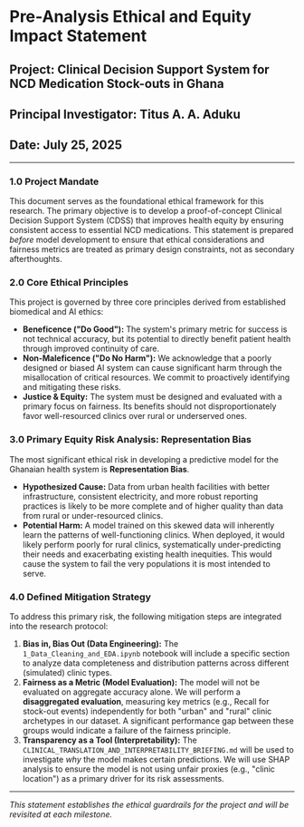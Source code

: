 # Pre-Analysis Ethical and Equity Impact Statement

## Project: Clinical Decision Support System for NCD Medication Stock-outs in Ghana
## Principal Investigator: Titus A. A. Aduku
## Date: July 25, 2025

---

### 1.0 Project Mandate

This document serves as the foundational ethical framework for this research. The primary objective is to develop a proof-of-concept Clinical Decision Support System (CDSS) that improves health equity by ensuring consistent access to essential NCD medications. This statement is prepared *before* model development to ensure that ethical considerations and fairness metrics are treated as primary design constraints, not as secondary afterthoughts.

### 2.0 Core Ethical Principles

This project is governed by three core principles derived from established biomedical and AI ethics:

*   **Beneficence ("Do Good"):** The system's primary metric for success is not technical accuracy, but its potential to directly benefit patient health through improved continuity of care.
*   **Non-Maleficence ("Do No Harm"):** We acknowledge that a poorly designed or biased AI system can cause significant harm through the misallocation of critical resources. We commit to proactively identifying and mitigating these risks.
*   **Justice & Equity:** The system must be designed and evaluated with a primary focus on fairness. Its benefits should not disproportionately favor well-resourced clinics over rural or underserved ones.

### 3.0 Primary Equity Risk Analysis: Representation Bias

The most significant ethical risk in developing a predictive model for the Ghanaian health system is **Representation Bias**.

*   **Hypothesized Cause:** Data from urban health facilities with better infrastructure, consistent electricity, and more robust reporting practices is likely to be more complete and of higher quality than data from rural or under-resourced clinics.
*   **Potential Harm:** A model trained on this skewed data will inherently learn the patterns of well-functioning clinics. When deployed, it would likely perform poorly for rural clinics, systematically under-predicting their needs and exacerbating existing health inequities. This would cause the system to fail the very populations it is most intended to serve.

### 4.0 Defined Mitigation Strategy

To address this primary risk, the following mitigation steps are integrated into the research protocol:

1.  **Bias in, Bias Out (Data Engineering):** The `1_Data_Cleaning_and_EDA.ipynb` notebook will include a specific section to analyze data completeness and distribution patterns across different (simulated) clinic types.
2.  **Fairness as a Metric (Model Evaluation):** The model will not be evaluated on aggregate accuracy alone. We will perform a **disaggregated evaluation**, measuring key metrics (e.g., Recall for stock-out events) independently for both "urban" and "rural" clinic archetypes in our dataset. A significant performance gap between these groups would indicate a failure of the fairness principle.
3.  **Transparency as a Tool (Interpretability):** The `CLINICAL_TRANSLATION_AND_INTERPRETABILITY_BRIEFING.md` will be used to investigate *why* the model makes certain predictions. We will use SHAP analysis to ensure the model is not using unfair proxies (e.g., "clinic location") as a primary driver for its risk assessments.

---
*This statement establishes the ethical guardrails for the project and will be revisited at each milestone.*